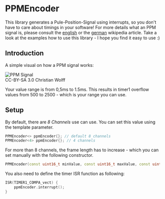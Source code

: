 # PPMEncoder

This library generates a Pule-Position-Signal using interrupts, so you don't have to care about timings in your software! For more details what an PPM signal is, please consult the [english](https://en.wikipedia.org/wiki/Pulse-position_modulation) or the [german](https://de.wikipedia.org/wiki/Puls-Pausen-Modulation) wikipedia article. Take a look at the examples how to use this library - I hope you find it easy to use :)

## Introduction

A simple visual on how a PPM signal works:

![PPM Signal](https://upload.wikimedia.org/wikipedia/commons/6/65/Fernsteuerungsmodulation.gif)<br>
CC-BY-SA 3.0 Christian Wolff

Your value range is from 0,5ms to 1.5ms. This results in timer1 overflow values from 500 to 2500 - which is your range you can use.

## Setup

By default, there are *8 Channels* use can use. You can set this value using the template parameter.

```c++
PPMEncoder<> ppmEncoder{}; // default 8 channels
PPMEncoder<4> ppmEncoder{}; // 4 channels
```
For more than 8 channels, the frame length has to increase - which you can set manually with the following constructor.

```c++
PPMEncoder(const uint16_t minValue, const uint16_t maxValue, const uint16_t frameLength, const uint16_t pulseLength)
```

You also need to define the timer ISR function as following:
```c++
ISR(TIMER1_COMPA_vect) {
    ppmEncoder.interrupt();
}
```